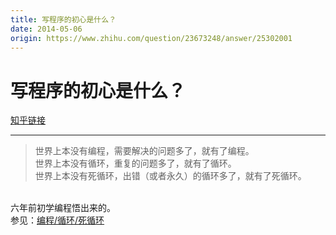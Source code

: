 ```yaml
---
title: 写程序的初心是什么？
date: 2014-05-06
origin: https://www.zhihu.com/question/23673248/answer/25302001
---
```

# 写程序的初心是什么？

[知乎链接](https://www.zhihu.com/question/23673248/answer/25302001)

---------

<span class="RichText ztext CopyrightRichText-richText" itemprop="text"><blockquote>世界上本没有编程，需要解决的问题多了，就有了编程。<br>世界上本没有循环，重复的问题多了，就有了循环。<br>世界上本没有死循环，出错（或者永久）的循环多了，就有了死循环。</blockquote><br>六年前初学编程悟出来的。<br>参见：<a href="https://link.zhihu.com/?target=http%3A//blog.sina.com.cn/s/blog_4be497cf010092ep.html%23cmt_560603" class=" wrap external" target="_blank" rel="nofollow noreferrer">编程/循环/死循环</a></span>